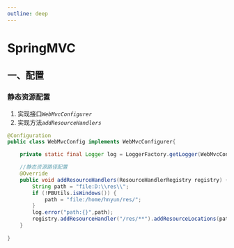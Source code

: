 ```yaml
---
outline: deep
---
```

# SpringMVC

## 一、配置

### 静态资源配置
1. 实现接口<code>*WebMvcConfigurer*</code>
2. 实现方法<code>*addResourceHandlers*</code>
```java
@Configuration
public class WebMvcConfig implements WebMvcConfigurer{

	private static final Logger log = LoggerFactory.getLogger(WebMvcConfig.class);

	//静态资源路径配置
	@Override
	public void addResourceHandlers(ResourceHandlerRegistry registry) {
		String path = "file:D:\\res\\";
		if (!PBUtils.isWindows()) {
			path = "file:/home/hnyun/res/";
		}
		log.error("path:{}",path);
		registry.addResourceHandler("/res/**").addResourceLocations(path);
	}
	
}
```